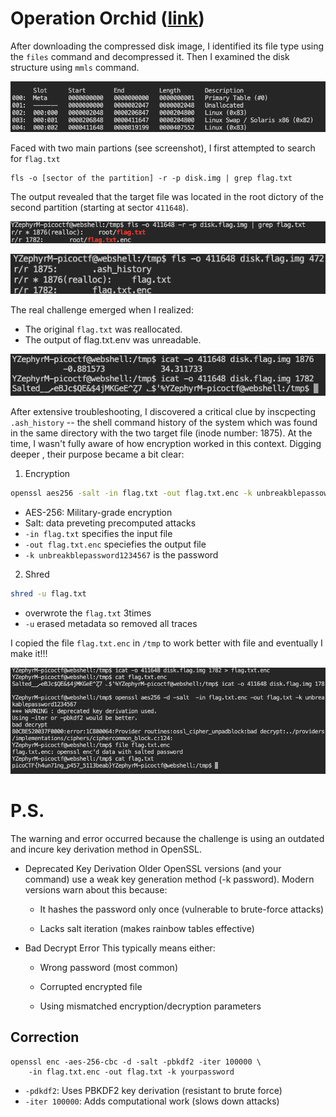 # Operation Orchid ([link](https://play.picoctf.org/practice/challenge/285))

After downloading the compressed disk image, I identified its file type using the `files` command and decompressed it.
Then I examined the disk structure using `mmls` command.


![Partions disk image fiel](./img/OO_partitions.png)


Faced with two main partions (see screenshot), I first attempted to search for `flag.txt` 
```
fls -o [sector of the partition] -r -p disk.img | grep flag.txt
```

The output revealed that the target file was located in the root dictory of the second partition (starting at sector `411648`).


![output command](./img/OO_output.png)


![/root](./img/OO_root.png)

The real challenge emerged when I realized:
- The original `flag.txt` was reallocated.
- The output of flag.txt.env was unreadable.

![output `icat`](./img/OO_icat.png)

After extensive troubleshooting, I discovered a critical clue by inscpecting `.ash_history` -- the shell command history of the system which was found in the same directory with the two target file (inode number: 1875).
At the time, I wasn't fully aware of how encryption worked in this context. Digging deeper , their purpose became a bit clear:

1. Encryption
``` bash
openssl aes256 -salt -in flag.txt -out flag.txt.enc -k unbreakblepassowerd1234567
```
- AES-256: Military-grade encryption
- Salt: data preveting precomputed attacks
- `-in flag.txt` specifies the input file
- `-out flag.txt.enc` speciefies the output file
- `-k unbreakblepassword1234567` is the password

2. Shred
``` bash
shred -u flag.txt
```
- overwrote the `flag.txt` 3times
- `-u` erased metadata so removed all traces

I copied the file `flag.txt.enc` in `/tmp` to work better with file and eventually I make it!!!


![solution!!!](./img/OO_solution.png)


# P.S.
The warning and error occurred because the challenge is using an outdated and incure key derivation method in OpenSSL.

- Deprecated Key Derivation 
Older OpenSSL versions (and your command) use a weak key generation method (-k password). Modern versions warn about this because:

    - It hashes the password only once (vulnerable to brute-force attacks)

    - Lacks salt iteration (makes rainbow tables effective) 

- Bad Decrypt Error
This typically means either:

    - Wrong password (most common)

    - Corrupted encrypted file

    - Using mismatched encryption/decryption parameters

## Correction
```
openssl enc -aes-256-cbc -d -salt -pbkdf2 -iter 100000 \
    -in flag.txt.enc -out flag.txt -k yourpassword 
```

- `-pdkdf2`: Uses PBKDF2 key derivation (resistant to brute force)
- `-iter 100000`: Adds computational work (slows down attacks)
